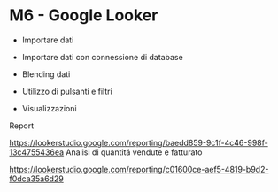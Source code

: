 # M6 - Google Looker

- Importare dati

- Importare dati con connessione di database

- Blending dati

- Utilizzo di pulsanti e filtri

- Visualizzazioni

Report

https://lookerstudio.google.com/reporting/baedd859-9c1f-4c46-998f-13c4755436ea Analisi di quantitá vendute e fatturato

https://lookerstudio.google.com/reporting/c01600ce-aef5-4819-b9d2-f0dca35a6d29
